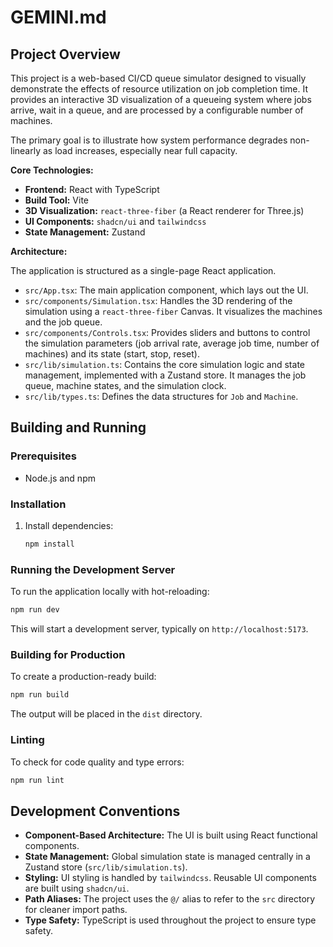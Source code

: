 # GEMINI.md

## Project Overview

This project is a web-based CI/CD queue simulator designed to visually demonstrate the effects of resource utilization on job completion time. It provides an interactive 3D visualization of a queueing system where jobs arrive, wait in a queue, and are processed by a configurable number of machines.

The primary goal is to illustrate how system performance degrades non-linearly as load increases, especially near full capacity.

**Core Technologies:**

*   **Frontend:** React with TypeScript
*   **Build Tool:** Vite
*   **3D Visualization:** `react-three-fiber` (a React renderer for Three.js)
*   **UI Components:** `shadcn/ui` and `tailwindcss`
*   **State Management:** Zustand

**Architecture:**

The application is structured as a single-page React application.

*   `src/App.tsx`: The main application component, which lays out the UI.
*   `src/components/Simulation.tsx`: Handles the 3D rendering of the simulation using a `react-three-fiber` Canvas. It visualizes the machines and the job queue.
*   `src/components/Controls.tsx`: Provides sliders and buttons to control the simulation parameters (job arrival rate, average job time, number of machines) and its state (start, stop, reset).
*   `src/lib/simulation.ts`: Contains the core simulation logic and state management, implemented with a Zustand store. It manages the job queue, machine states, and the simulation clock.
*   `src/lib/types.ts`: Defines the data structures for `Job` and `Machine`.

## Building and Running

### Prerequisites

*   Node.js and npm

### Installation

1.  Install dependencies:
    ```bash
    npm install
    ```

### Running the Development Server

To run the application locally with hot-reloading:

```bash
npm run dev
```

This will start a development server, typically on `http://localhost:5173`.

### Building for Production

To create a production-ready build:

```bash
npm run build
```

The output will be placed in the `dist` directory.

### Linting

To check for code quality and type errors:

```bash
npm run lint
```

## Development Conventions

*   **Component-Based Architecture:** The UI is built using React functional components.
*   **State Management:** Global simulation state is managed centrally in a Zustand store (`src/lib/simulation.ts`).
*   **Styling:** UI styling is handled by `tailwindcss`. Reusable UI components are built using `shadcn/ui`.
*   **Path Aliases:** The project uses the `@/` alias to refer to the `src` directory for cleaner import paths.
*   **Type Safety:** TypeScript is used throughout the project to ensure type safety.
